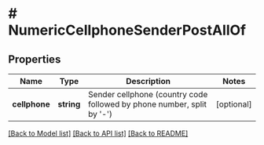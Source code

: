 # # NumericCellphoneSenderPostAllOf

## Properties

Name | Type | Description | Notes
------------ | ------------- | ------------- | -------------
**cellphone** | **string** | Sender cellphone (country code followed by phone number, split by &#39;-&#39;) | [optional]

[[Back to Model list]](../../README.md#models) [[Back to API list]](../../README.md#endpoints) [[Back to README]](../../README.md)
